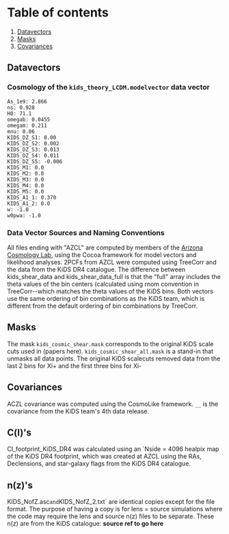 # Table of contents
1. [Datavectors](#theory_data_vector)
2. [Masks](#masks)
3. [Covariances](#covariance)

## Datavectors <a name="theory_data_vector"></a>

### Cosmology of the `kids_theory_LCDM.modelvector` data vector <a name="theory_data_vector"></a>
    As_1e9: 2.866
    ns: 0.928
    H0: 71.1
    omegab: 0.0455
    omegam: 0.211
    mnu: 0.06
    KIDS_DZ_S1: 0.00
    KIDS_DZ_S2: 0.002
    KIDS_DZ_S3: 0.013
    KIDS_DZ_S4: 0.011
    KIDS_DZ_S5: -0.006
    KIDS_M1: 0.0
    KIDS_M2: 0.0
    KIDS_M3: 0.0
    KIDS_M4: 0.0
    KIDS_M5: 0.0
    KIDS_A1_1: 0.370
    KIDS_A1_2: 0.0
    w: -1.0
    w0pwa: -1.0

### Data Vector Sources and Naming Conventions
   
  All files ending with "AZCL" are computed by members of the [Arizona Cosmology Lab](https://azcosmolab.org), using the Cocoa framework for model vectors and likelihood analyses.
  2PCFs from AZCL were computed using TreeCorr and the data from the KiDS DR4 catalogue.
  The difference between kids_shear_data and kids_shear_data_full is that the "full" array includes the theta values of the bin centers (calculated using rnom convention in TreeCorr--which matches the theta values of the KiDS bins. Both vectors use the same ordering of bin combinations as the KiDS team, which is different from the default ordering of bin combinations by TreeCorr.
    
## Masks <a name="masks"></a>

  The mask `kids_cosmic_shear.mask` corresponds to the original KiDS scale cuts used in (papers here). `kids_cosmic_shear_all.mask` is a stand-in that unmasks all data points.
  The original KiDS scalecuts removed data from the last 2 bins for Xi+ and the first three bins for Xi- 

## Covariances <a name="covariance"></a>

  ACZL covariance was computed using the CosmoLike framework.
  `__` is the covariance from the KiDS team's 4th data release.

## C(l)'s

  Cl_footprint_KiDS_DR4 was calculated using an `Nside = 4096 healpix map of the KiDS DR4 footprint, which was created at AZCL using the RAs, Declensions, and star-galaxy flags from the KiDS DR4 catalogue. 

## n(z)'s

  KIDS_NofZ.asc` and `KIDS_NofZ_2.txt` are identical copies except for the file format. The purpose of having a copy is for lens = source simulations where the code may require the lens and source n(z) files to be separate. These n(z) are from the KiDS catalogue: __source ref to go here__
